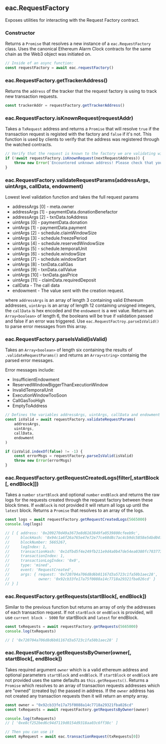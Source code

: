 ## eac.RequestFactory

Exposes utilities for interacting with the Request Factory contract.

### Constructor

Returns a `Promise` that resolves a new instance of a `eac.RequestFactory`
class. Uses the canonical Ethereum Alarm Clock contracts for the same 
chain as the Web3 object was initiated on.

```javascript
// Inside of an async function:
const requestFactory = await eac.requestFactory()
```

### eac.RequestFactory.getTrackerAddress()

Returns the `address` of the tracker that the request factory is using
to track new transaction requests. 

```javascript
const trackerAddr = requestFactory.getTrackerAddress()
```

### eac.RequestFactory.isKnownRequest(requestAddr)

Takes a `TxRequest` address and returns a `Promise` that will resolve `true` if the 
transaction request is registed with the factory and `false` if it's not. 
This function is used by clients to verify that the address was registered through
the watched contracts.

```javascript
// Verify that the request is known to the factory we are validating with.
if (!await requestFactory.isKnownRequest(nextRequestAddress)) {
    throw new Error(`Encountered unknown address! Please check that you are using the correct contracts JSON file.`)
}
```

### eac.RequestFactory.validateRequestParams(addressArgs, uintArgs, callData, endowment)

Lowest level validation function and takes the full request params

* addressArgs [0] -  meta.owner
* addressArgs [1] -  paymentData.donationBenefactor
* addressArgs [2] -  txnData.toAddress
* uintArgs [0]    -  paymentData.donation
* uintArgs [1]    -  paymentData.payment
* uintArgs [2]    -  schedule.claimWindowSize
* uintArgs [3]    -  schedule.freezePeriod
* uintArgs [4]    -  schedule.reservedWindowSize
* uintArgs [5]    -  schedule.temporalUnit
* uintArgs [6]    -  schedule.windowSize
* uintArgs [7]    -  schedule.windowStart
* uintArgs [8]    -  txnData.callGas
* uintArgs [9]    -  txnData.callValue
* uintArgs [10]   -  txnData.gasPrice
* uintArgs [11]   -  claimData.requiredDeposit
* callData        -  The call data
* endowment       -  The value sent with the creation request.

where `addressArgs` is an array of length 3 containing valid Ethereum addresses, `uintArgs`
is an array of length 12 containing unsigned integers, the `callData` is hex 
encoded and the `endowment` is a wei value. Returns an `Array<boolean>` of length 6,
the booleans will be true if validation passed and false if an error was triggered.
Use `eac.RequestFactroy.parseIsValid()` to parse error messages from this array.

### eac.RequestFactory.parseIsValid(isValid)

Takes an `Array<boolean>` of length six containing the results of `.validateRequestParams()`
and returns an `Array<string>` containig the parsed error messages.

Error messages include:
 * InsufficientEndowment
 * ReservedWindowBiggerThanExecutionWindow
 * InvalidTemporalUnit
 * ExecutionWindowTooSoon
 * CallGasTooHigh
 * EmptyToAddress

```javascript
// Defines the variables addressArgs, uintArgs, callData and endowment earlier in the file
const isValid = await requestFactory.validateRequestParams(
    addressArgs,
    uintArgs,
    callData,
    endowment
)

if (isValid.indexOf(false) != -1) {
    const errorMsgs = requestFactory.parseIsValid(isValid)
    throw new Error(errorMsgs)
}
```

### eac.RequestFactory.getRequestCreatedLogs(filter[,startBlock[, endBlock]])

Takes a `number` `startBlock` and optional `number` `endBlock` and returns
the raw logs for the requests created through the request factory between
these block times. If `endBlock` is not provided it will return all logs 
up until the `latest` block. Returns a `Promise` that resolves to an array
of the logs.

```javascript
const logs = await requestFactory.getRequestCreatedLogs(5665000)
console.log(logs)

// [ { address: '0x209270d49a3673e8d6163849fa0539800cfeeb9c',
//     blockHash: '0x94c1a6f26a765e47e72e77ce60d8c7ac4cb9dc5858e54bd04fffbc7ec4ce838e',
//     blockNumber: 5665267,
//     logIndex: 1,
//     transactionHash: '0x1dfbd5f4e249fb211e9d4a0b47de54ea0380fc703773b0c393342de123be3d31',
//     transactionIndex: 1,
//     transactionLogIndex: '0x0',
//     type: 'mined',
//     event: 'RequestCreated',
//     args: { request: '0x720704a706d8d6b01167d3a5723c1fa50b1aec28',
//             owner: '0x92cb33fe17a75f0088a14c7718a29321fba026cd' } 
// } ]
```

### eac.RequestFactory.getRequests(startBlock[, endBlock])

Similar to the previous function but returns an array of only the
addresses of each transaction request. If not `starBlock` or `endBlock`
is provided,  will use `current block - 5000` for startBlock and `latest`
for endBlock.

```javascript
const txRequests = await requestFactory.getRequests(5665000)
console.log(txRequests)

// [ '0x720704a706d8d6b01167d3a5723c1fa50b1aec28' ]
```

### eac.RequestFactory.getRequestsByOwner(owner[, startBlock[, endBlock])
Takes required argument `owner` which is a valid ethereum address
and optional parameters `startBlock` and `endBlock`. If `startBlock` or
`endBlock` are not provided uses the same defaults as `this.getRequests()`. Returns a `Promise` which resolves to an array of transaction requests
addresses which are "owned" (created by) the passed in address. If the 
`owner` address has not created any transaction requests then it will
return an empty array.

```javascript
const owner = "0x92cb33fe17a75f0088a14c7718a29321fba026cd"
const txRequests = await requestFactory.getRequestsByOwner(owner)

console.log(txRequests)
// [ '0xe8cf252bed6c94d7119d0154d9318aa03c6ff38c' ]

// Then you can use it
const myRequest = await eac.transactionRequest(txRequests[0])
```